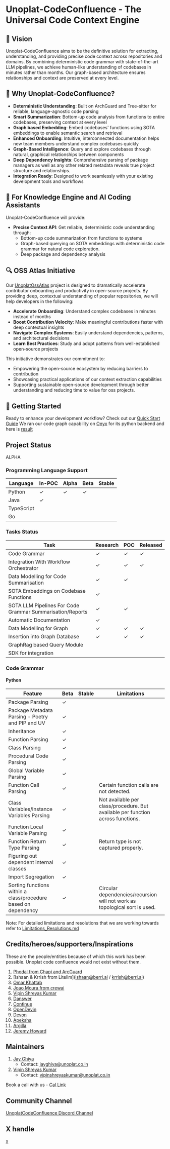 # Unoplat-CodeConfluence - The Universal Code Context Engine

## 🎯 Vision

Unoplat-CodeConfluence aims to be the definitive solution for extracting, understanding, and providing precise code context across repositories and domains. By combining deterministic code grammar with state-of-the-art LLM pipelines, we achieve human-like understanding of codebases in minutes rather than months. Our graph-based architecture ensures relationships and context are preserved at every level.

## 🌟 Why Unoplat-CodeConfluence?

- **Deterministic Understanding**: Built on ArchGuard and Tree-sitter for reliable, language-agnostic code parsing
- **Smart Summarization**: Bottom-up code analysis from functions to entire codebases, preserving context at every level
- **Graph based Embedding**: Embed codebases' functions using SOTA embeddings to enable semantic search and retrieval
- **Enhanced Onboarding**: Intuitive, interconnected documentation helps new team members understand complex codebases quickly
- **Graph-Based Intelligence**: Query and explore codebases through natural, graphical relationships between components
- **Deep Dependency Insights**: Comprehensive parsing of package managers as well as any other related metadata reveals true project structure and relationships.
- **Integration Ready**: Designed to work seamlessly with your existing development tools and workflows

## 🤝 For Knowledge Engine and AI Coding Assistants

Unoplat-CodeConfluence will provide:

- **Precise Context API**: Get reliable, deterministic code understanding through:
  - Bottom-up code summarization from functions to systems
  - Graph-based querying on SOTA embeddings with deterministic code grammar for natural code exploration.
  - Deep package and dependency analysis

## 🔍 OSS Atlas Initiative

Our [UnoplatOssAtlas](https://github.com/unoplat/unoplat-oss-atlas/tree/main) project is designed to dramatically accelerate contributor onboarding and productivity in open-source projects. By providing deep, contextual understanding of popular repositories, we will help developers in the following:

- **Accelerate Onboarding**: Understand complex codebases in minutes instead of months
- **Boost Contribution Velocity**: Make meaningful contributions faster with deep contextual insights
- **Navigate Complex Systems**: Easily understand dependencies, patterns, and architectural decisions
- **Learn Best Practices**: Study and adopt patterns from well-established open-source projects

This initiative demonstrates our commitment to:

- Empowering the open-source ecosystem by reducing barriers to contribution
- Showcasing practical applications of our context extraction capabilities
- Supporting sustainable open-source development through better understanding and reducing time to value for oss projects.

## 🚀 Getting Started

Ready to enhance your development workflow? 
Check out our [Quick Start Guide](https://unoplat.github.io/unoplat-code-confluence/docs/quickstart/how-to-run) 
We ran our code graph capability on [Onyx](https://github.com/onyx-dot-app/onyx) for its python backend and here is 
[result](https://github.com/unoplat/unoplat-oss-atlas/blob/main/danswer/onyx_code_grammar_graph.json) 

## Project Status

ALPHA

### Programming Language Support

| Language | In-POC | Alpha | Beta | Stable |
|----------|---------|-------|------|---------|
| Python   | ✓       | ✓     | ✓    |         |
| Java     | ✓       |       |      |         |
| TypeScript |       |       |      |         |
| Go       |       |       |      |         |

### Tasks Status

| Task                                  | Research | POC | Released |
|---------------------------------------|----------|-----|----------|
| Code Grammar                          | ✓        | ✓   | ✓        |
| Integration With Workflow Orchestrator | ✓        | ✓   | ✓          |
| Data Modelling for Code Summarisation | ✓        | ✓   |          |
| SOTA Embeddings on Codebase Functions | ✓        |    |          |
| SOTA LLM Pipelines For Code Grammar Summarisation/Reports       | ✓        | ✓   |          |
| Automatic Documentation       | ✓        |    |          |
| Data Modelling for Graph             | ✓        | ✓   | ✓         |
| Insertion into Graph Database                   | ✓        | ✓   |    ✓      |
| GraphRag based Query Module                  |         |    |          |
| SDK for integration                   |         |    |          |


### Code Grammar

#### Python

| Feature                          | Beta | Stable | Limitations |
|----------------------------------|------|---------|-------------|
| Package Parsing                  | ✓    |        |             |
| Package Metadata Parsing - Poetry and PIP and UV | ✓    |        |             |
| Inheritance                      | ✓    |        |             |
| Function Parsing                 | ✓    |        |             |
| Class Parsing                    | ✓    |        |             |
| Procedural Code Parsing          | ✓    |        |             |
| Global Variable Parsing          | ✓    |        |             |
| Function Call Parsing            | ✓    |        | Certain function calls are not detected. |
| Class Variables/Instance Variables Parsing          | ✓    |        |Not available per class/procedure.  But available per function across functions.             |
| Function Local Variable Parsing  | ✓    |        |             |
| Function Return Type Parsing     | ✓    |        | Return type is not captured properly. |
| Figuring out dependent internal classes | ✓    |        |             |
| Import Segregation              | ✓    |        |             |
| Sorting functions within a class/procedure based on dependency | ✓    |        | Circular dependencies/recursion will not work as topological sort is used. |

Note: For detailed limitations and resolutions that we are working towards refer to [Limitations_Resolutions.md](Limitations_Resolutions.md)


## Credits/heroes/supporters/Inspirations

These are the people/entities because of which this work has been possible. Unoplat code confluence would not exist without them.
1. [Phodal from Chapi and ArcGuard](https://github.com/phodal)
2. [Ishaan & Krrish from Litellm](ishaan@berri.ai / krrish@berri.ai)
3. [Omar Khattab](https://omarkhattab.com/)
3. [Joao Moura from crewai](https://github.com/joaomdmoura)
4. [Vipin Shreyas Kumar](https://github.com/vipinshreyaskumar)
5. [Danswer](https://www.danswer.ai/)
6. [Continue](https://www.continue.dev/)
7. [OpenDevin](https://github.com/OpenDevin/OpenDevin)
8. [Devon](https://github.com/entropy-research/Devon)
7. [Apeksha](https://github.com/apekshamehta)
8. [Argilla](https://argilla.io/)
9. [Jeremy Howard](https://www.linkedin.com/in/howardjeremy)

## Maintainers

1. [Jay Ghiya](https://github.com/JayGhiya)
    - Contact: jayghiya@unoplat.co.in
2. [Vipin Shreyas Kumar](https://github.com/vipinshreyaskumar)
    - Contact: vipinshreyaskumar@unoplat.co.in
  
Book a call with us - [Cal Link](https://cal.com/jay-ghiya/15min)
  
## Community Channel

[UnoplatCodeConfluence Discord Channel](https://discord.com/channels/1131597983058755675/1169968780953260106) 
  
## X handle
[x](https://x.com/unoplatio)


